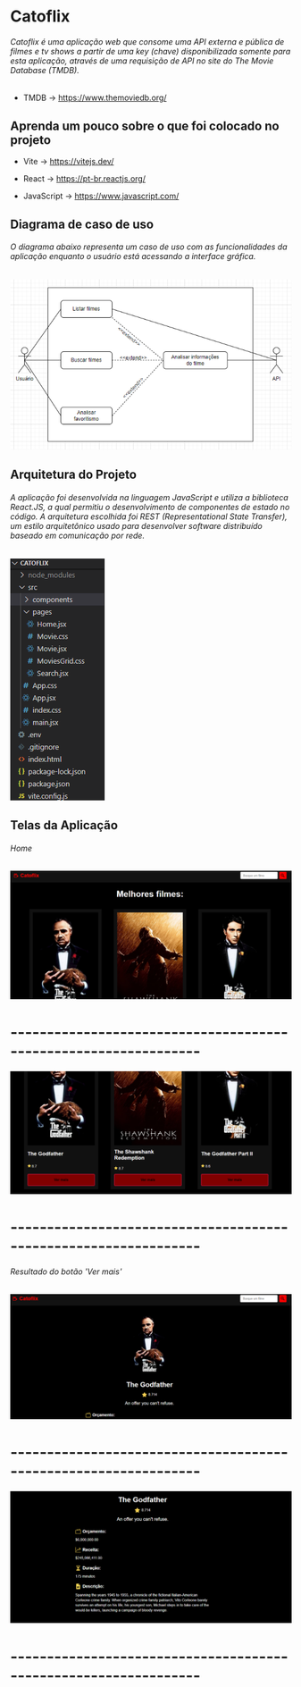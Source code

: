 # Catoflix

###### Catoflix é uma aplicação web que consome uma API externa e pública de filmes e tv shows a partir de uma key (chave) disponibilizada somente para esta aplicação, através de uma requisição de API no site do The Movie Database (TMDB).

* TMDB -> https://www.themoviedb.org/


## Aprenda um pouco sobre o que foi colocado no projeto

 * Vite -> https://vitejs.dev/
 
 * React -> https://pt-br.reactjs.org/
 
 * JavaScript -> https://www.javascript.com/


## Diagrama de caso de uso

###### O diagrama abaixo representa um caso de uso com as funcionalidades da aplicação enquanto o usuário está acessando a interface gráfica.

![Diagrama de Caso de Uso](https://github.com/beatrizmayorka/catoflix/blob/main/catoflix/img/caso_de_uso.png.png)

## Arquitetura do Projeto

###### A aplicação foi desenvolvida na linguagem JavaScript e utiliza a biblioteca React.JS, a qual permitiu o desenvolvimento de componentes de estado no código. A arquitetura escolhida foi REST (Representational State Transfer), um estilo arquitetônico usado para desenvolver software distribuído baseado em comunicação por rede.

![Arquitetura](catoflix/img/arquitetura.png)

## Telas da Aplicação

###### Home

![Tela Home 1](catoflix/img/catoflix_home_1.png)

# ----------------------------------------------------------------

![Tela Home 2](catoflix/img/catoflix_home_2.png)

# ----------------------------------------------------------------

###### Resultado do botão 'Ver mais'

![Tela description 1](catoflix/img/catoflix_search_1.png)

# ----------------------------------------------------------------

![Tela description 2](catoflix/img/catoflix_search_2.png)

# ----------------------------------------------------------------
